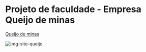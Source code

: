 
<h1>Projeto de faculdade - Empresa Queijo de minas</h1>

<a href="https://queijominasdias-847r45403-1samel2.vercel.app/">Queijo de minas</a>

<img src="../IMG/Trabalho%20EXTENSIONISTA%20de%20Samuel%20Santos%20Guedes_removed.pdf.png" alt="img-site-queijo">

